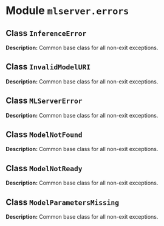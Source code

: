 # Module `mlserver.errors`


## Class `InferenceError`


**Description:**
Common base class for all non-exit exceptions.

## Class `InvalidModelURI`


**Description:**
Common base class for all non-exit exceptions.

## Class `MLServerError`


**Description:**
Common base class for all non-exit exceptions.

## Class `ModelNotFound`


**Description:**
Common base class for all non-exit exceptions.

## Class `ModelNotReady`


**Description:**
Common base class for all non-exit exceptions.

## Class `ModelParametersMissing`


**Description:**
Common base class for all non-exit exceptions.
